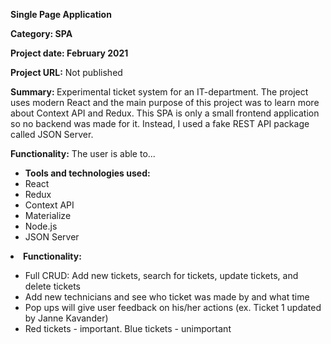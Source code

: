 <p><strong>Single Page Application</strong></p>
<p><strong>Category: SPA</strong></p>
<p><strong>Project date: February 2021</strong></p>
<p><strong>Project URL:</strong> Not published</p>
<p><strong>Summary: </strong> Experimental ticket system for an IT-department. The project uses modern React and the main purpose of this project was to learn more about Context API and Redux. This SPA is only a small frontend application so no backend was made for it. Instead, I used a fake REST API package called JSON Server.
                </p>
<p><strong>Functionality:</strong> The user is able to...</p>
<ul>
  <li><strong>Tools and technologies used:</strong></li>
  <li>React</li>
  <li>Redux</li>
  <li>Context API</li>
  <li>Materialize</li>
  <li>Node.js</li>
  <li>JSON Server</li>
</ul>
<li><strong>Functionality:</strong></li>
<ul>
  <li>Full CRUD: Add new tickets, search for tickets, update tickets, and delete tickets</li>
  <li>Add new technicians and see who ticket was made by and what time</li>
  <li>Pop ups will give user feedback on his/her actions (ex. Ticket 1 updated by Janne Kavander)</li>
  <li>Red tickets - important. Blue tickets - unimportant</li>
</ul>
